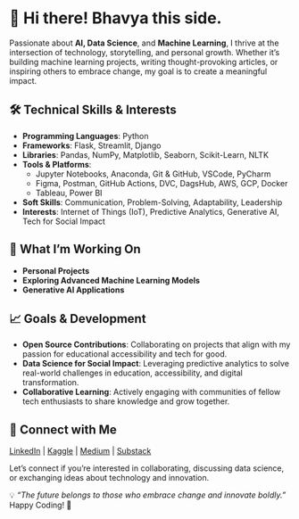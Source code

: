 # 👋 Hi there! Bhavya this side.
Passionate about **AI, Data Science**, and **Machine Learning**, I thrive at the intersection of technology, storytelling, and personal growth. Whether it’s building machine learning projects, writing thought-provoking articles, or inspiring others to embrace change, my goal is to create a meaningful impact.

## 🛠️ Technical Skills & Interests
- **Programming Languages**: Python
- **Frameworks**: Flask, Streamlit, Django
- **Libraries**: Pandas, NumPy, Matplotlib, Seaborn, Scikit-Learn, NLTK  
- **Tools & Platforms**:  
  - Jupyter Notebooks, Anaconda, Git & GitHub, VSCode, PyCharm
  - Figma, Postman, GitHub Actions, DVC, DagsHub, AWS, GCP, Docker
  - Tableau, Power BI  
- **Soft Skills**: Communication, Problem-Solving, Adaptability, Leadership  
- **Interests**: Internet of Things (IoT), Predictive Analytics, Generative AI, Tech for Social Impact  

## 🌱 What I’m Working On
- **Personal Projects**
- **Exploring Advanced Machine Learning Models**
- **Generative AI Applications**

## 📈 Goals & Development
- **Open Source Contributions**: Collaborating on projects that align with my passion for educational accessibility and tech for good.  
- **Data Science for Social Impact**: Leveraging predictive analytics to solve real-world challenges in education, accessibility, and digital transformation.  
- **Collaborative Learning**: Actively engaging with communities of fellow tech enthusiasts to share knowledge and grow together.

## 🤝 Connect with Me
[LinkedIn](https://www.linkedin.com/in/bhavya-jha-52461b250/) | [Kaggle](https://www.kaggle.com/bhavyajha04) | [Medium](https://medium.com/@bhavyajha1404) | [Substack](https://substack.com/@04bhavyaa)  

Let’s connect if you’re interested in collaborating, discussing data science, or exchanging ideas about technology and innovation.

💡 *“The future belongs to those who embrace change and innovate boldly.”*  Happy Coding! 🚀
